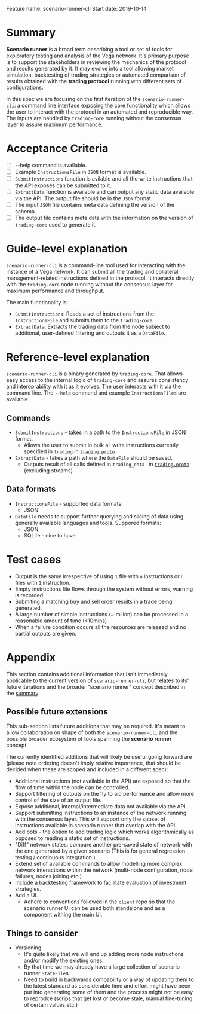 Feature name: scenario-runner-cli
Start date: 2019-10-14

# Summary

**Scenario runner** is a broad term describing a tool or set of tools for exploratory testing and analysis of the Vega network. It's primary purpose is to support the stakeholders in reviewing the mechanics of the protocol and results generated by it.
It may evolve into a tool allowing market simulation, backtesting of trading strategies or automated comparison of results obtained with the **trading protocol** running with different sets of configurations.  

In this spec we are focusing on the first iteration of the `scenario-runner-cli`: a command line interface exposing the core functionality which allows the user to interact with the protocol in an automated and reproducible way. The inputs are handled by `trading-core` running without the consensus layer to assure maximum performance.

# Acceptance Criteria

- [ ] --help command is available.
- [ ] Example `InstructionsFile` in `JSON` format is available.
- [ ] `SubmitInstructions` function is avilable and all the write instructions that the API exposes can be submitted to it.
- [ ] `ExtractData` function is available and can output any static data available via the API. The output file should be in the `JSON` format.
- [ ] The input `JSON` file contains meta data defining the version of the schema.
- [ ] The output file contains meta data with the information on the version of `trading-core` used to generate it.

# Guide-level explanation

`scenario-runner-cli` is a command-line tool used for interacting with the instance of a Vega network. It can submit all the trading and collateral management-related instructions defined in the protocol. It interacts directly with the `trading-core` node running without the consensus layer for maximum performance and throughput.

The main functionality is:

- `SubmitInstructions`: Reads a set of instructions from the `InstructionsFile` and submits them to the `trading-core`.
- `ExtractData`: Extracts the trading data from the node subject to additional, user-defined filtering and outputs it as a `DataFile`.

# Reference-level explanation

`scenario-runner-cli` is a binary generated by `trading-core`. That allows easy access to the internal logic of `trading-core` and assures consistency and interoprability with it as it evolves. The user interacts with it via the command line.  The `--help` command and example `InstructionsFiles` are available

## Commands

- `SubmitInstructions` - takes in a path to the `InstructionsFile` in JSON format.
    -  Allows the user to submit in bulk all write instructions currently specified in `trading` in [`trading.proto`](https://gitlab.com/vega-protocol/trading-core/blob/develop/proto/api/trading.proto)
- `ExtractData` - takes a path where the `DataFile` should be saved.
    - Outputs result of all calls defined in `trading_data ` in [`trading.proto`](https://gitlab.com/vega-protocol/trading-core/blob/develop/proto/api/trading.proto) (excluding streams)

## Data formats

- `InstructionsFile` - supported data formats:
  - JSON
- `DataFile` needs to support further querying and slicing of data using generally available languages and tools. Suppored formats:
  - JSON
  - SQLite - nice to have

# Test cases

- Output is the same irrespective of using `1` file with `n` instructions or `n` files with `1` instruction.
- Empty instructions file flows through the system without errors, warning is recorded.
- Submiting a matching buy and sell order results in a trade being generated.
- A large number of simple instructions (~ milion) can be processed in a reasonable amount of time (<10mins)
- When a failure condition occurs all the resources are released and no partial outputs are given.

# Appendix

This section contains additional information that isn't immediately applicable to the current version of `scenario-runner-cli`, but relates to its' future iterations and the broader "scenario runner" concept described in the [summary](#summary).

## Possible future extensions

This sub-section lists future additions that may be required. It's meant to allow collaboration on shape of both the `scenario-runner-cli` and the possible broader ecosystem of tools spanning the **scenario runner** concept.

The currently identified additions that will likely be useful going forward are (please note ordering doesn't imply relative importance, that should be decided when these are scoped and included in a different spec):

- Additional instructions (not available in the API) are exposed so that the flow of time within the node can be controlled.
- Support filtering of outputs on the fly to aid performance and allow more control of the size of an output file.
- Expose additional, internal/intermediate data not available via the API.
- Support submitting instructions to an instance of the network running with the consensus layer. This will support only the subset of instructions available in scenario runner that overlap with the API.
- Add bots - the option to add trading logic which works algorithmically as opposed to reading a static set of instructions.
- "Diff" network states: compare another pre-saved state of network with the one generated by a given scenario
  (This is for general regression testing / continuous integration.)
- Extend set of available commands to allow modelling more complex network interactions within the network (multi-node configuration, node failures, nodes joining etc.)
- Include a backtesting framework to facilitate evaluation of investment strategies.
- Add a UI.
  - Adhere to conventions followed in the `client` repo so that the scenario runner UI can be used both standalone and as a component withing the main UI.

## Things to consider

- Versioning
  - It's quite likely that we will end up adding more node instructions and/or modify the existing ones.
  - By that time we may already have a large collection of scenario runner `StateFile`s
  - Need to build in backwards compability or a way of updating them to the latest standard as considerable time and effort might have been put into generating some of them and the process might not be easy to reprodce (scrips that get lost or become stale, manual fine-tuning of certain values etc.)

